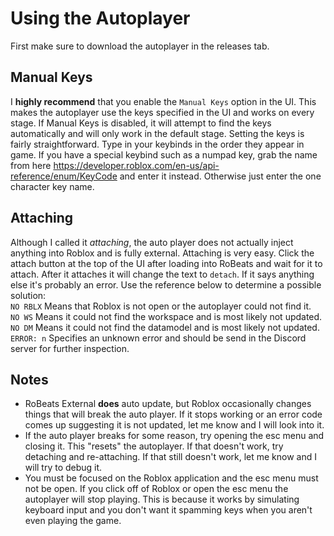 # Using the Autoplayer
First make sure to download the autoplayer in the releases tab.

## Manual Keys
I **highly recommend** that you enable the `Manual Keys` option in the UI. This makes the autoplayer use the keys specified in the UI and works on every stage. If Manual Keys is disabled, it will attempt to find the keys automatically and will only work in the default stage. Setting the keys is fairly straightforward. Type in your keybinds in the order they appear in game. If you have a special keybind such as a numpad key, grab the name from here https://developer.roblox.com/en-us/api-reference/enum/KeyCode and enter it instead. Otherwise just enter the one character key name.


## Attaching
Although I called it *attaching*, the auto player does not actually inject anything into Roblox and is fully external. Attaching is very easy. Click the attach button at the top of the UI after loading into RoBeats and wait for it to attach. After it attaches it will change the text to `detach`. If it says anything else it's probably an error. Use the reference below to determine a possible solution:
<br>`NO RBLX` Means that Roblox is not open or the autoplayer could not find it.
<br>`NO WS` Means it could not find the workspace and is most likely not updated.
<br>`NO DM` Means it could not find the datamodel and is most likely not updated.
<br>`ERROR: n` Specifies an unknown error and should be send in the Discord server for further inspection.

## Notes

* RoBeats External **does** auto update, but Roblox occasionally changes things that will break the auto player. If it stops working or an error code comes up suggesting it is not updated, let me know and I will look into it.
* If the auto player breaks for some reason, try opening the esc menu and closing it. This "resets" the autoplayer. If that doesn't work, try detaching and re-attaching. If that still doesn't work, let me know and I will try to debug it.
* You must be focused on the Roblox application and the esc menu must not be open. If you click off of Roblox or open the esc menu the autoplayer will stop playing. This is because it works by simulating keyboard input and you don't want it spamming keys when you aren't even playing the game.
